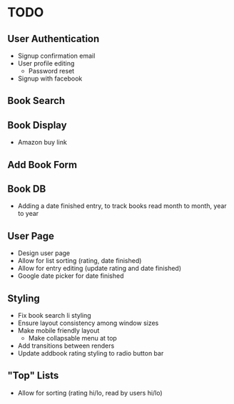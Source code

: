 # TODO

## User Authentication
*	Signup confirmation email
*	User profile editing
	*	Password reset
*	Signup with facebook

## Book Search

## Book Display
*	Amazon buy link

## Add Book Form

## Book DB
*	Adding a date finished entry, to track books read month to month, year to year

## User Page
*	Design user page
*	Allow for list sorting (rating, date finished)
*	Allow for entry editing (update rating and date finished)
*	Google date picker for date finished

## Styling
* 	Fix book search li styling
*	Ensure layout consistency among window sizes
*	Make mobile friendly layout
	* Make collapsable menu at top
* 	Add transitions between renders
*	Update addbook rating styling to radio button bar

## "Top" Lists
*	Allow for sorting (rating hi/lo, read by users hi/lo)
